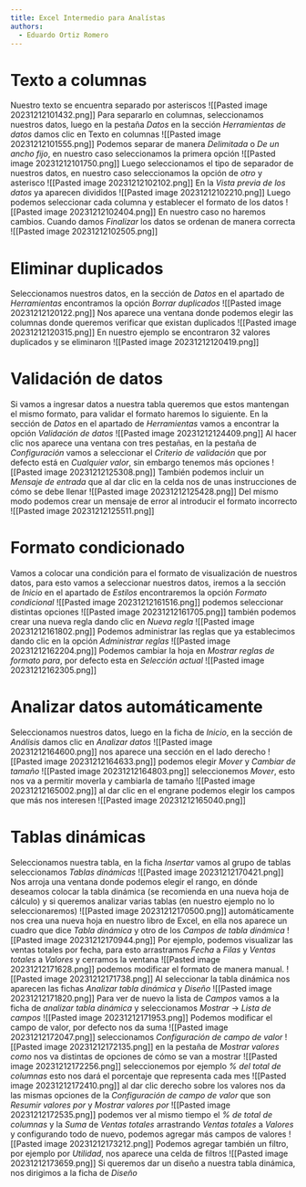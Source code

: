 ```yaml
---
title: Excel Intermedio para Analístas
authors:
  - Eduardo Ortiz Romero
---
```

# Texto a columnas
Nuestro texto se encuentra separado por asteriscos
![[Pasted image 20231212101432.png]]
Para separarlo en columnas, seleccionamos nuestros datos, luego en la pestaña *Datos* en la sección *Herramientas de datos* damos clic en Texto en columnas
![[Pasted image 20231212101555.png]]
Podemos separar de manera *Delimitada* o *De un ancho fijo*, en nuestro caso seleccionamos la primera opción
![[Pasted image 20231212101750.png]]
Luego seleccionamos el tipo de separador de nuestros datos, en nuestro caso seleccionamos la opción de *otro* y asterisco
![[Pasted image 20231212102102.png]]
En la *Vista previa de los datos* ya aparecen divididos
![[Pasted image 20231212102210.png]]
Luego podemos seleccionar cada columna y establecer el formato de los datos
![[Pasted image 20231212102404.png]]
En nuestro caso no haremos cambios. Cuando damos *Finalizar* los datos se ordenan de manera correcta
![[Pasted image 20231212102505.png]]
# Eliminar duplicados 
Seleccionamos nuestros datos, en la sección de *Datos* en el apartado de *Herramientas* encontramos la opción *Borrar duplicados*
![[Pasted image 20231212120122.png]]
Nos aparece una ventana donde podemos elegir las columnas donde queremos verificar que existan duplicados
![[Pasted image 20231212120315.png]]
En nuestro ejemplo se encontraron 32 valores duplicados y se eliminaron
![[Pasted image 20231212120419.png]]
# Validación de datos
Si  vamos a ingresar datos a nuestra tabla queremos que estos mantengan el mismo formato, para validar el formato haremos lo siguiente. En la sección de *Datos* en el apartado de *Herramientas* vamos a encontrar la opción *Validación de datos*
![[Pasted image 20231212124409.png]]
Al hacer clic nos aparece una ventana con tres pestañas, en la pestaña de *Configuración* vamos a seleccionar el *Criterio de validación* que por defecto está en *Cualquier valor*, sin embargo tenemos más opciones
![[Pasted image 20231212125308.png]]
También podemos incluir un *Mensaje de entrada* que al dar clic en la celda nos de unas instrucciones de cómo se debe llenar
![[Pasted image 20231212125428.png]]
Del mismo modo podemos crear un mensaje de error al introducir el formato incorrecto
![[Pasted image 20231212125511.png]]
# Formato condicionado
Vamos a colocar una condición para el formato de visualización de nuestros datos, para esto vamos a seleccionar nuestros datos, iremos a la sección de *Inicio* en el apartado de *Estilos* encontraremos la opción *Formato condicional*
![[Pasted image 20231212161516.png]]
podemos seleccionar distintas opciones
![[Pasted image 20231212161705.png]]
también podemos crear una nueva regla dando clic en *Nueva regla*
![[Pasted image 20231212161802.png]]
Podemos administrar las reglas que ya establecimos dando clic en la opción *Administrar reglas*
![[Pasted image 20231212162204.png]]
Podemos cambiar la hoja en *Mostrar reglas de formato para*, por defecto esta en *Selección actual* 
![[Pasted image 20231212162305.png]]
# Analizar datos automáticamente
Seleccionamos nuestros datos, luego en la ficha de *Inicio*, en la sección de *Análisis* damos clic en *Analizar datos*
![[Pasted image 20231212164600.png]]
nos aparece una sección en el lado derecho 
![[Pasted image 20231212164633.png]]
podemos elegir *Mover* y *Cambiar de tamaño*
![[Pasted image 20231212164803.png]]
seleccionemos *Mover*, esto nos va a permitir moverla y cambiarla de tamaño
![[Pasted image 20231212165002.png]]
al dar clic en el engrane podemos elegir los campos que más nos interesen
![[Pasted image 20231212165040.png]]
# Tablas dinámicas
Seleccionamos nuestra tabla, en la ficha *Insertar* vamos al grupo de tablas seleccionamos *Tablas dinámicas*
![[Pasted image 20231212170421.png]]
Nos arroja una ventana donde podemos elegir el rango, en dónde deseamos colocar la tabla dinámica (se recomienda en una nueva hoja de cálculo) y si queremos analizar varias tablas (en nuestro ejemplo no lo seleccionaremos)
![[Pasted image 20231212170500.png]]
automáticamente nos crea una nueva hoja en nuestro libro de Excel, en ella nos aparece un cuadro que dice *Tabla dinámica* y otro de los *Campos de tabla dinámica*
![[Pasted image 20231212170944.png]]
Por ejemplo, podemos visualizar las ventas totales por fecha, para esto arrastramos *Fecha* a *Filas* y *Ventas totales* a *Valores* y cerramos la ventana
![[Pasted image 20231212171628.png]]
podemos modificar el formato de manera manual.
![[Pasted image 20231212171738.png]]
Al seleccionar la tabla dinámica nos aparecen las fichas *Analizar tabla dinámica* y *Diseño*
![[Pasted image 20231212171820.png]]
Para ver de nuevo la lista de *Campos* vamos a la ficha de *analizar tabla dinámica* y seleccionamos *Mostrar* -> *Lista de campos*
![[Pasted image 20231212171953.png]]
Podemos modificar el campo de valor, por defecto nos da suma
![[Pasted image 20231212172047.png]]
seleccionamos *Configuración de campo de valor*
![[Pasted image 20231212172135.png]]
en la pestaña de *Mostrar valores como* nos va distintas de opciones de cómo se van a mostrar
![[Pasted image 20231212172256.png]]
seleccionemos por ejemplo *% del total de columnas* esto nos dará el porcentaje que representa cada mes
![[Pasted image 20231212172410.png]]
al dar clic derecho sobre los valores nos da las mismas opciones de la *Configuración de campo de valor* que son *Resumir valores por* y *Mostrar valores por*
![[Pasted image 20231212172535.png]]
podemos ver al mismo tiempo el *% de total de columnas* y la *Suma* de *Ventas totales* arrastrando *Ventas totales* a *Valores* y configurando todo de nuevo, podemos agregar más campos de valores
![[Pasted image 20231212173212.png]]
Podemos agregar también un filtro, por ejemplo por *Utilidad*, nos aparece una celda de filtros
![[Pasted image 20231212173659.png]]
Si queremos dar un diseño a nuestra tabla dinámica, nos dirigimos a la ficha de *Diseño* 